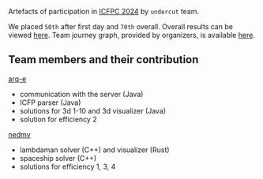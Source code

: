 Artefacts of participation in [ICFPC 2024](https://icfpcontest2024.github.io) by `undercut` team.

We placed `50th` after first day and `70th` overall. Overall results can be viewed [here](https://icfpcontest2024.github.io/scoreboard.html). Team journey graph, provided by organizers, is available [here](https://icfpcontest2024.github.io/img/journey/9.png).

## Team members and their contribution

[arq-e](https://github.com/arq-e)
- communication with the server (Java)
- ICFP parser (Java)
- solutions for 3d 1-10 and 3d visualizer (Java)
- solution for efficiency 2

[nedmv](https://github.com/nedmv)
- lambdaman solver (C++) and visualizer (Rust)
- spaceship solver (C++)
- solutions for efficiency 1, 3, 4

